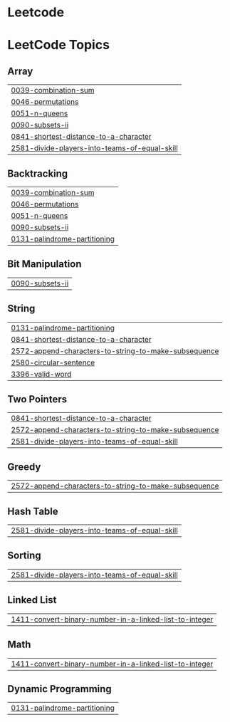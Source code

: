 # Leetcode
<!---LeetCode Topics Start-->
# LeetCode Topics
## Array
|  |
| ------- |
| [0039-combination-sum](https://github.com/TheenashManimaran/Leetcode/tree/master/0039-combination-sum) |
| [0046-permutations](https://github.com/TheenashManimaran/Leetcode/tree/master/0046-permutations) |
| [0051-n-queens](https://github.com/TheenashManimaran/Leetcode/tree/master/0051-n-queens) |
| [0090-subsets-ii](https://github.com/TheenashManimaran/Leetcode/tree/master/0090-subsets-ii) |
| [0841-shortest-distance-to-a-character](https://github.com/TheenashManimaran/Leetcode/tree/master/0841-shortest-distance-to-a-character) |
| [2581-divide-players-into-teams-of-equal-skill](https://github.com/TheenashManimaran/Leetcode/tree/master/2581-divide-players-into-teams-of-equal-skill) |
## Backtracking
|  |
| ------- |
| [0039-combination-sum](https://github.com/TheenashManimaran/Leetcode/tree/master/0039-combination-sum) |
| [0046-permutations](https://github.com/TheenashManimaran/Leetcode/tree/master/0046-permutations) |
| [0051-n-queens](https://github.com/TheenashManimaran/Leetcode/tree/master/0051-n-queens) |
| [0090-subsets-ii](https://github.com/TheenashManimaran/Leetcode/tree/master/0090-subsets-ii) |
| [0131-palindrome-partitioning](https://github.com/TheenashManimaran/Leetcode/tree/master/0131-palindrome-partitioning) |
## Bit Manipulation
|  |
| ------- |
| [0090-subsets-ii](https://github.com/TheenashManimaran/Leetcode/tree/master/0090-subsets-ii) |
## String
|  |
| ------- |
| [0131-palindrome-partitioning](https://github.com/TheenashManimaran/Leetcode/tree/master/0131-palindrome-partitioning) |
| [0841-shortest-distance-to-a-character](https://github.com/TheenashManimaran/Leetcode/tree/master/0841-shortest-distance-to-a-character) |
| [2572-append-characters-to-string-to-make-subsequence](https://github.com/TheenashManimaran/Leetcode/tree/master/2572-append-characters-to-string-to-make-subsequence) |
| [2580-circular-sentence](https://github.com/TheenashManimaran/Leetcode/tree/master/2580-circular-sentence) |
| [3396-valid-word](https://github.com/TheenashManimaran/Leetcode/tree/master/3396-valid-word) |
## Two Pointers
|  |
| ------- |
| [0841-shortest-distance-to-a-character](https://github.com/TheenashManimaran/Leetcode/tree/master/0841-shortest-distance-to-a-character) |
| [2572-append-characters-to-string-to-make-subsequence](https://github.com/TheenashManimaran/Leetcode/tree/master/2572-append-characters-to-string-to-make-subsequence) |
| [2581-divide-players-into-teams-of-equal-skill](https://github.com/TheenashManimaran/Leetcode/tree/master/2581-divide-players-into-teams-of-equal-skill) |
## Greedy
|  |
| ------- |
| [2572-append-characters-to-string-to-make-subsequence](https://github.com/TheenashManimaran/Leetcode/tree/master/2572-append-characters-to-string-to-make-subsequence) |
## Hash Table
|  |
| ------- |
| [2581-divide-players-into-teams-of-equal-skill](https://github.com/TheenashManimaran/Leetcode/tree/master/2581-divide-players-into-teams-of-equal-skill) |
## Sorting
|  |
| ------- |
| [2581-divide-players-into-teams-of-equal-skill](https://github.com/TheenashManimaran/Leetcode/tree/master/2581-divide-players-into-teams-of-equal-skill) |
## Linked List
|  |
| ------- |
| [1411-convert-binary-number-in-a-linked-list-to-integer](https://github.com/TheenashManimaran/Leetcode/tree/master/1411-convert-binary-number-in-a-linked-list-to-integer) |
## Math
|  |
| ------- |
| [1411-convert-binary-number-in-a-linked-list-to-integer](https://github.com/TheenashManimaran/Leetcode/tree/master/1411-convert-binary-number-in-a-linked-list-to-integer) |
## Dynamic Programming
|  |
| ------- |
| [0131-palindrome-partitioning](https://github.com/TheenashManimaran/Leetcode/tree/master/0131-palindrome-partitioning) |
<!---LeetCode Topics End-->